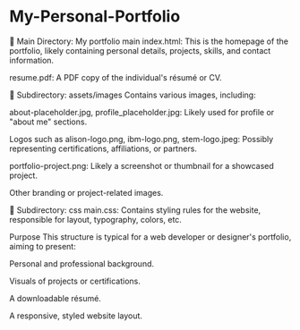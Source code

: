 # My-Personal-Portfolio
📁 Main Directory: My portfolio main
index.html: This is the homepage of the portfolio, likely containing personal details, projects, skills, and contact information.

resume.pdf: A PDF copy of the individual's résumé or CV.

📁 Subdirectory: assets/images
Contains various images, including:

about-placeholder.jpg, profile_placeholder.jpg: Likely used for profile or "about me" sections.

Logos such as alison-logo.png, ibm-logo.png, stem-logo.jpeg: Possibly representing certifications, affiliations, or partners.

portfolio-project.png: Likely a screenshot or thumbnail for a showcased project.

Other branding or project-related images.

📁 Subdirectory: css
main.css: Contains styling rules for the website, responsible for layout, typography, colors, etc.

Purpose
This structure is typical for a web developer or designer's portfolio, aiming to present:

Personal and professional background.

Visuals of projects or certifications.

A downloadable résumé.

A responsive, styled website layout.
